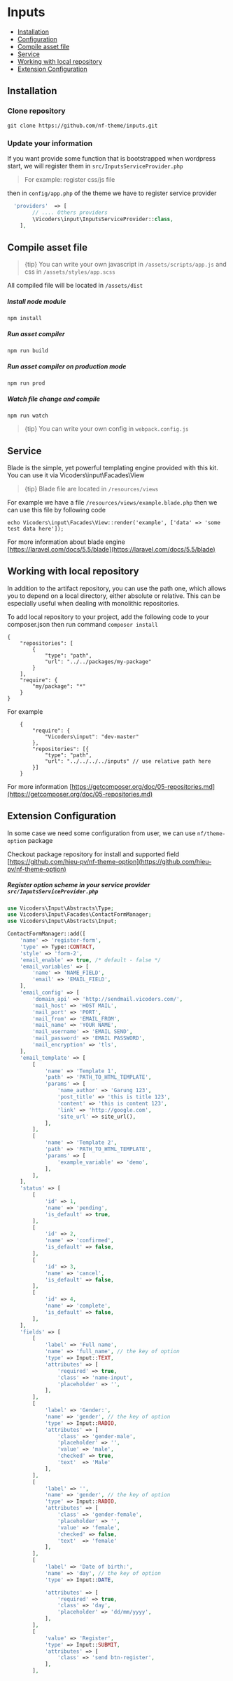# Inputs

- [Installation](#installation)
- [Configuration](#configuration)
- [Compile asset file](#compiler)
- [Service](#service)
- [Working with local repository](#local-reposoitory)
- [Extension Configuration](#extension-configuration)

 
<a name="installation"></a>
## Installation

### Clone repository
```
git clone https://github.com/nf-theme/inputs.git 
```

<a name="configuration"></a>

### Update your information

If you want provide some function that is bootstrapped when wordpress start, we will register them in `src/InputsServiceProvider.php`

> For example: register css/js file


then in `config/app.php` of the theme we have to register service provider

```php
  'providers'  => [
        // .... Others providers 
        \Vicoders\input\InputsServiceProvider::class,
    ],
```

<a name="compiler"></a>

## Compile asset file

> {tip} You can write your own javascript in `/assets/scripts/app.js`
> and css in `/assets/styles/app.scss`

All compiled file will be located in `/assets/dist`

##### Install node module

```
npm install
```

##### Run asset compiler

```
npm run build
```

##### Run asset compiler on production mode

```
npm run prod
```

##### Watch file change and compile

```
npm run watch
```

> {tip} You can write your own config in `webpack.config.js`

<a name="service"></a>
## Service

Blade is the simple, yet powerful templating engine provided with this kit. You can use it via Vicoders\input\Facades\View 

> {tip} Blade file are located in `/resources/views`

For example we have a file `/resources/views/example.blade.php` then we can use this file by following code

```
echo Vicoders\input\Facades\View::render('example', ['data' => 'some test data here']);
```

For more information about blade engine [https://laravel.com/docs/5.5/blade](https://laravel.com/docs/5.5/blade)


<a name="local-reposoitory"></a>
## Working with local repository

In addition to the artifact repository, you can use the path one, which allows you to depend on a local directory, either absolute or relative. This can be especially useful when dealing with monolithic repositories.

To add local repository to your project, add the following code to your composer.json then run command `composer install`

```
{
    "repositories": [
        {
            "type": "path",
            "url": "../../packages/my-package"
        }
    ],
    "require": {
        "my/package": "*"
    }
}
```

For example 

```
    {
        "require": {
            "Vicoders\input": "dev-master"
        },
        "repositories": [{
            "type": "path",
            "url": "../../../../inputs" // use relative path here
        }]
    }
```
For more information [https://getcomposer.org/doc/05-repositories.md](https://getcomposer.org/doc/05-repositories.md)

<a name="extension-configuration"></a>
## Extension Configuration

In some case we need some configuration from user, we can use `nf/theme-option` package 

Checkout package repository for install and supported field [https://github.com/hieu-pv/nf-theme-option](https://github.com/hieu-pv/nf-theme-option)

##### Register option scheme in your service provider `src/InputsServiceProvider.php`

```php
use Vicoders\Input\Abstracts\Type;
use Vicoders\Input\Facades\ContactFormManager;
use Vicoders\Input\Abstracts\Input;

ContactFormManager::add([
	'name' => 'register-form',
	'type' => Type::CONTACT,
	'style' => 'form-2',
	'email_enable' => true, /* default - false */
	'email_variables' => [
		'name' => 'NAME_FIELD',
		'email' => 'EMAIL_FIELD',
	],
	'email_config' => [
		'domain_api' => 'http://sendmail.vicoders.com/',
		'mail_host' => 'HOST MAIL',
		'mail_port' => 'PORT',
		'mail_from' => 'EMAIL_FROM',
		'mail_name' => 'YOUR NAME',
		'mail_username' => 'EMAIL SEND',
		'mail_password' => 'EMAIL PASSWORD',
		'mail_encryption' => 'tls',
	],
	'email_template' => [
		[
			'name' => 'Template 1',
			'path' => 'PATH_TO_HTML_TEMPLATE',
			'params' => [
				'name_author' => 'Garung 123',
				'post_title' => 'this is title 123',
				'content' => 'this is content 123',
				'link' => 'http://google.com',
				'site_url' => site_url(),
			],
		],
		[
			'name' => 'Template 2',
			'path' => 'PATH_TO_HTML_TEMPLATE',
			'params' => [
				'example_variable' => 'demo',
			],
		],
	],
	'status' => [
		[
			'id' => 1,
			'name' => 'pending',
			'is_default' => true,
		],
		[
			'id' => 2,
			'name' => 'confirmed',
			'is_default' => false,
		],
		[
			'id' => 3,
			'name' => 'cancel',
			'is_default' => false,
		],
		[
			'id' => 4,
			'name' => 'complete',
			'is_default' => false,
		],
	],
	'fields' => [
		[
			'label' => 'Full name',
			'name' => 'full_name', // the key of option
			'type' => Input::TEXT,
			'attributes' => [
				'required' => true,
				'class' => 'name-input',
				'placeholder' => '',
			],
		],
		[
			'label' => 'Gender:',
			'name' => 'gender', // the key of option
			'type' => Input::RADIO,
			'attributes' => [
				'class' => 'gender-male',
				'placeholder' => '',
				'value' => 'male',
				'checked' => true,
				'text'  => 'Male'
			],
		],
		[
			'label' => '',
			'name' => 'gender', // the key of option
			'type' => Input::RADIO,
			'attributes' => [
				'class' => 'gender-female',
				'placeholder' => '',
				'value' => 'female',
				'checked' => false,
				'text'  => 'female'
			],
		],
		[
			'label' => 'Date of birth:',
			'name' => 'day', // the key of option
			'type' => Input::DATE,

			'attributes' => [
				'required' => true,
				'class' => 'day',
				'placeholder' => 'dd/mm/yyyy',
			],
		],
		[
			'value' => 'Register',
			'type' => Input::SUBMIT,
			'attributes' => [
				'class' => 'send btn-register',
			],
		],
```


